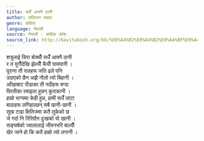 ```yaml
---
title: सधैँ आफ्नै ठानी
author: ललिजन रावल
genre: कविता
language: नेपाली
source: नेपाली - कविता कोश
source_link: http://kavitakosh.org/kk/%E0%A4%B2%E0%A4%B2%E0%A4%BF%E0%A4%9C%E0%A4%A8_%E0%A4%B0%E0%A4%BE%E0%A4%B5%E0%A4%B2
---
```


शत्रुलाई सिरा बोक्यौँ सधैँ आफ्नै ठानी  
र त युगौँदेखि झेल्यौँ कैयौँ घामपानी ।  
पूराना ती रातहरू जति ढले पनि  
उदाएको छैन अझै नौलो त्यो बिहानी ।  
आँखाबाट पीडाका ती नदीहरू बग्दा  
पिरतीका रमाइला हुन्नन् कुराकानी ।  
हाम्रो भाग्यमा केही हुन्न, हामी सधैँ लाटा  
बाठाहरू लगिहाल्छन् सबै छानी-छानी ।  
सुख टाढा क्षितिजमा कतै लुकेको छ  
जे गर्दा नि रित्तिदैन दुःखको यो खानी ।  
सङ्घर्षको ज्वालालाई जीवनभरि बाल्यौँ  
खेर जाने हो कि कतै हाम्रो त्यो लगानी ।
